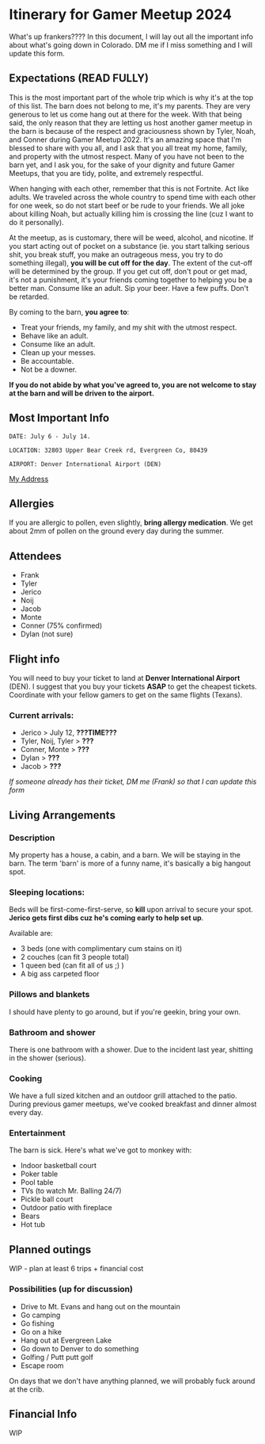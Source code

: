 ﻿# Itinerary for Gamer Meetup 2024

What's up frankers???? In this document, I will lay out all the important info about what's going down in Colorado. DM me if I miss something and I will update this form.

## Expectations (READ FULLY)
This is the most important part of the whole trip which is why it's at the top of this list. The barn does not belong to me, it's my parents. They are very generous to let us come hang out at there for the week. With that being said, the only reason that they are letting us host another gamer meetup in the barn is because of the respect and graciousness shown by Tyler, Noah, and Conner during Gamer Meetup 2022. It's an amazing space that I'm blessed to share with you all, and I ask that you all treat my home, family, and property with the utmost respect. Many of you have not been to the barn yet, and I ask you, for the sake of your dignity and future Gamer Meetups, that you are tidy, polite, and extremely respectful.

When hanging with each other, remember that this is not Fortnite. Act like adults. We traveled across the whole country to spend time with each other for one week, so do not start beef or be rude to your friends. We all joke about killing Noah, but actually killing him is crossing the line (cuz I want to do it personally).

At the meetup, as is customary, there will be weed, alcohol, and nicotine. If you start acting out of pocket on a substance (ie. you start talking serious shit, you break stuff, you make an outrageous mess, you try to do something illegal), **you will be cut off for the day**. The extent of the cut-off will be determined by the group. If you get cut off, don't pout or get mad, it's not a punishment, it's your friends coming together to helping you be a better man. Consume like an adult. Sip your beer. Have a few puffs. Don't be retarded.

By coming to the barn, **you agree to**:
- Treat your friends, my family, and my shit with the utmost respect.
- Behave like an adult.
- Consume like an adult.
- Clean up your messes.
- Be accountable.
- Not be a downer.

**If you do not abide by what you've agreed to, you are not welcome to stay at the barn and will be driven to the airport.**

## Most Important Info

    DATE: July 6 - July 14. 

    LOCATION: 32803 Upper Bear Creek rd, Evergreen Co, 80439

    AIRPORT: Denver International Airport (DEN)

[My Address](https://maps.app.goo.gl/QKyaoC3Bj3xHo3s68)

## Allergies
If you are allergic to pollen, even slightly, **bring allergy medication**. We get about 2mm of pollen on the ground every day during the summer.

## Attendees
- Frank
- Tyler
- Jerico
- Noij
- Jacob
- Monte
- Conner (75% confirmed)
- Dylan (not sure)

## Flight info
You will need to buy your ticket to land at **Denver International Airport** (DEN). I suggest that you buy your tickets **ASAP** to get the cheapest tickets. Coordinate with your fellow gamers to get on the same flights (Texans).

### Current arrivals:
- Jerico > July 12, **???TIME???**
- Tyler, Noij, Tyler > **???**
- Conner, Monte > **???**
- Dylan > **???**
- Jacob > **???**

*If someone already has their ticket, DM me (Frank) so that I can update this form*

## Living Arrangements

### Description
My property has a house, a cabin, and a barn. We will be staying in the barn. The term 'barn' is more of a funny name, it's basically a big hangout spot.

### Sleeping locations:
Beds will be first-come-first-serve, so **kill** upon arrival to secure your spot. **Jerico gets first dibs cuz he's coming early to help set up**.

Available are:
- 3 beds (one with complimentary cum stains on it)
- 2 couches (can fit 3 people total)
- 1 queen bed (can fit all of us ;) )
- A big ass carpeted floor

### Pillows and blankets
I should have plenty to go around, but if you're geekin, bring your own.

### Bathroom and shower
There is one bathroom with a shower. Due to the incident last year, shitting in the shower (serious).

### Cooking
We have a full sized kitchen and an outdoor grill attached to the patio. During previous gamer meetups, we've cooked breakfast and dinner almost every day.

### Entertainment
The barn is sick. Here's what we've got to monkey with:
- Indoor basketball court
- Poker table
- Pool table
- TVs (to watch Mr. Balling 24/7)
- Pickle ball court
- Outdoor patio with fireplace
- Bears
- Hot tub


## Planned outings
WIP - plan at least 6 trips + financial cost

### Possibilities (up for discussion)
- Drive to Mt. Evans and hang out on the mountain
- Go camping
- Go fishing
- Go on a hike
- Hang out at Evergreen Lake
- Go down to Denver to do something
- Golfing / Putt putt golf
- Escape room

On days that we don't have anything planned, we will probably fuck around at the crib.

## Financial Info
WIP
